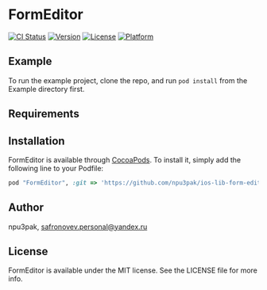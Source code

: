 # FormEditor

[![CI Status](http://img.shields.io/travis/npu3pak/FormEditor.svg?style=flat)](https://travis-ci.org/npu3pak/FormEditor)
[![Version](https://img.shields.io/cocoapods/v/FormEditor.svg?style=flat)](http://cocoapods.org/pods/FormEditor)
[![License](https://img.shields.io/cocoapods/l/FormEditor.svg?style=flat)](http://cocoapods.org/pods/FormEditor)
[![Platform](https://img.shields.io/cocoapods/p/FormEditor.svg?style=flat)](http://cocoapods.org/pods/FormEditor)

## Example

To run the example project, clone the repo, and run `pod install` from the Example directory first.

## Requirements

## Installation

FormEditor is available through [CocoaPods](http://cocoapods.org). To install
it, simply add the following line to your Podfile:

```ruby
pod "FormEditor", :git => 'https://github.com/npu3pak/ios-lib-form-editor.git'
```

## Author

npu3pak, safronovev.personal@yandex.ru

## License

FormEditor is available under the MIT license. See the LICENSE file for more info.
